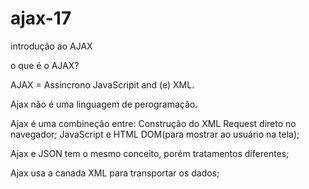 # ajax-17
introdução ao AJAX

o que é o AJAX?

AJAX = Assincrono JavaScripit and (e) XML.

Ajax não é uma linguagem de perogramação.

Ajax é uma combineção entre:
Construção do XML Request direto no navegador;
JavaScript e HTML DOM(para mostrar ao usuário na tela);

Ajax e JSON tem o mesmo conceito, porém tratamentos diferentes;

Ajax usa a canada XML para transportar os dados;
